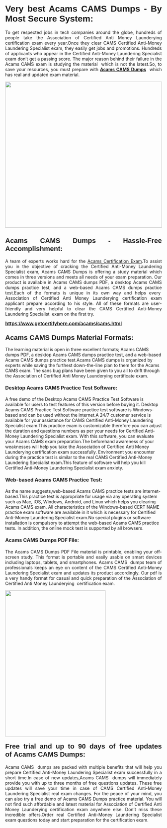 <h1 style="text-align: justify;"><br />
<strong><span style="font-family:Verdana,Geneva,sans-serif;">Very best Acams CAMS Dumps - By Most Secure System:</span></strong></h1>

<p style="text-align: justify;">To get respected jobs in tech companies around the globe, hundreds of people take the Association of Certified Anti Money Launderying certification exam every year.Once they clear CAMS Certified Anti-Money Laundering Specialist exam, they easily get jobs and promotions. Hundreds of applicants who appear in the Certified Anti-Money Laundering Specialist exam don’t get a passing score. The major reason behind their failure in the Acams CAMS exam is studying the material  which is not the latest.So, to save your resources, you must prepare with <a href="https://www.getcertifyhere.com/acams/cams.html" target="_self"><strong>Acams CAMS Dumps</strong></a>  which has real and updated exam material.<b> </b></p>

<p style="text-align: justify;"><a href="https://www.getcertifyhere.com/acams/cams.html" target="_self"><img alt="" src="https://lh3.googleusercontent.com/pw/AMWts8CYc60z7WKmmHwpZuvpdFwvJprH2JwpJw1fL7Wye_mT3_KPRkI-kRtidljYZvRNXMO4WGPNtFhD-VndGxHFTh3JbX_6qONAu0yKSR3vekYi3WGbUd9ZGfdq9wIEKegg6iBIBj1gezXdyPBMKBWKZkTw=w910-h595-no?authuser=4" style="width: 100%; height: 470px;" /></a></p>

<h2 style="text-align: justify;"><span style="font-size:22px;"><span style="font-family:Verdana,Geneva,sans-serif;"><strong>Acams CAMS Dumps - Hassle-Free Accomplishment:</strong></span></span><meta charset="utf-8" /></h2>

<p style="text-align: justify;">A team of experts works hard for the <a href="https://www.getcertifyhere.com/acams/cams-exams" target="_self">Acams Certification Exam</a>.To assist you in the objective of cracking the Certified Anti-Money Laundering Specialist exam, Acams CAMS Dumps is offering a study material which comes in three versions and meets all needs of your exam preparation. Our product is available in Acams CAMS dumps PDF, a desktop Acams CAMS dumps practice test, and a web-based Acams CAMS dumps practice test.Each of the formats is unique in its own way and helps every  Association of Certified Anti Money Launderying certification exam applicant prepare according to his style. All of these formats are user-friendly and very helpful to clear the CAMS Certified Anti-Money Laundering Specialist  exam on the first try.</p>

<p style="text-align: justify;"><span style="font-size:16px;"><span style="font-family:Verdana,Geneva,sans-serif;"><strong><a href="https://www.getcertifyhere.com/acams/cams.html" target="_self">https://www.getcertifyhere.com/acams/cams.html</a></strong></span></span></p>

<h3 dir="ltr"><span style="font-size:22px;"><span style="font-family:Verdana,Geneva,sans-serif;"><strong>Acams CAMS Dumps Material Formats:</strong></span></span></h3>

<p dir="ltr">The learning material is open in three excellent formats; Acams CAMS dumps PDF, a desktop Acams CAMS dumps practice test, and a web-based Acams CAMS dumps practice test.Acams CAMS dumps is organized by experts while saving the furthest down-the-line plan to them for the Acams CAMS exam. The sans bug plans have been given to you all to drift through the Association of Certified Anti Money Launderying certificate exam.</p>

<h4 dir="ltr"><span style="font-size:16px;"><strong>Desktop Acams CAMS Practice Test Software:</strong></span></h4>

<p dir="ltr">A free demo of the Desktop Acams CAMS Practice Test Software is available for users to test features of this version before buying it. Desktop Acams CAMS Practice Test Software practice test software is Windows-based and can be used without the internet.A 24/7 customer service is available for your assistance for CAMS Certified Anti-Money Laundering Specialist exam.This practice exam is customizable therefore you can adjust the duration and questions numbers as per your needs for Certified Anti-Money Laundering Specialist exam. With this software, you can evaluate your Acams CAMS exam preparation.The beforehand awareness of your weaknesses will help you take the Association of Certified Anti Money Launderying certification exam successfully. Environment you encounter during the practice test is similar to the real CAMS Certified Anti-Money Laundering Specialist exam.This feature of software will help you kill Certified Anti-Money Laundering Specialist exam anxiety.<meta charset="utf-8" /></p>

<h4 dir="ltr"><span style="font-size:16px;"><b id="docs-internal-guid-44b45a43-7fff-2325-b530-fbb6de77fdb4">Web-based Acams CAMS Practice Test:</b></span></h4>

<p dir="ltr">As the name suggests,web-based Acams CAMS practice tests are internet-based.This practice test is appropriate for usage via any operating system such as Mac, iOS, Windows, Android, and Linux which helps you clearing Acams CAMS exam. All characteristics of the Windows-based CERT NAME practice exam software are available in it which is necessary for Certified Anti-Money Laundering Specialist exam.No special plugins or software installation is compulsory to attempt the web-based Acams CAMS practice tests. In addition, the online mock test is supported by all browsers.</p>

<h4 style="text-align: justify;"><meta charset="utf-8" /><span style="font-size:16px;"><b id="docs-internal-guid-44b45a43-7fff-2325-b530-fbb6de77fdb4">Acams CAMS Dumps PDF File:</b></span></h4>

<p dir="ltr" style="text-align: justify;">The Acams CAMS Dumps PDF File material is printable, enabling your off-screen study. This format is portable and easily usable on smart devices including laptops, tablets, and smartphones. Acams CAMS  dumps team of professionals keeps an eye on content of the CAMS Certified Anti-Money Laundering Specialist exam and updates its product accordingly. Our pdf is a very handy format for casual and quick preparation of the Association of Certified Anti Money Launderying  certification exam.<meta charset="utf-8" /></p>

<p dir="ltr" style="text-align: justify;"><a href="https://www.getcertifyhere.com/acams/cams.html" target="_self"><img alt="" src="https://lh3.googleusercontent.com/pw/AMWts8CU_MAwPAY2Nr-FeVR7yE0itOLey63Q-21VAIKS1_XFBuKElWUuwN0c4BrOEh-FxG9uzRS6EwLukCYRUyORcpz9q7f0r4jmH7XP0QJ6bfkEFY_Jv__3eVzIKqwvUkIC9QEUxW1gncOwbsfjOZ9f1E53=w649-h645-no?authuser=4" style="width: 80%; height: 470px;" /></a></p>

<h4 dir="ltr" style="text-align: justify;"><span style="font-size:22px;"><span style="font-family:Verdana,Geneva,sans-serif;"><b id="docs-internal-guid-b9009b7c-7fff-3c72-c64f-b1950879578a">Free trial and up to 90 days of free updates of </b><b>Acams CAMS Dumps:</b></span></span></h4>

<p dir="ltr" style="text-align: justify;">Acams CAMS  dumps are packed with multiple benefits that will help you prepare Certified Anti-Money Laundering Specialist exam successfully in a short time.In case of new updates,Acams CAMS  dumps will immediately provide you with up to three months of free questions updates. These free updates will save your time in case of CAMS Certified Anti-Money Laundering Specialist real exam changes. For the peace of your mind, you can also try a free demo of Acams CAMS Dumps practice material. You will not find such affordable and latest material for Association of Certified Anti Money Launderying certification exam anywhere else. Don’t miss these incredible offers.Order real Certified Anti-Money Laundering Specialist exam questions today and start preparation for the certification exam.</p>

